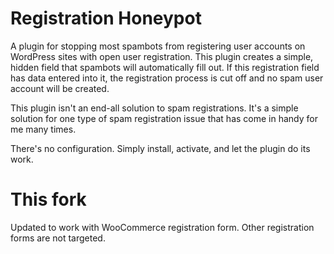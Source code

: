 # Registration Honeypot

A plugin for stopping most spambots from registering user accounts on WordPress sites with open user registration.  This plugin creates a simple, hidden field that spambots will automatically fill out.  If this registration field has data entered into it, the registration process is cut off and no spam user account will be created.

This plugin isn't an end-all solution to spam registrations.  It's a simple solution for one type of spam registration issue that has come in handy for me many times.

There's no configuration.  Simply install, activate, and let the plugin do its work.

# This fork

Updated to work with WooCommerce registration form.  Other registration forms are not targeted.
